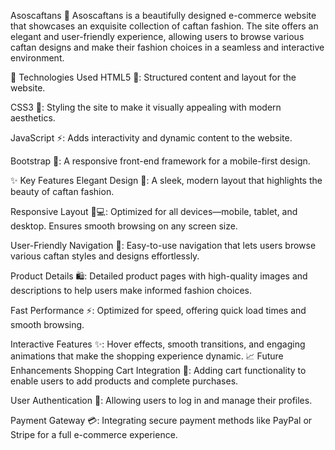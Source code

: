 Asoscaftans 🌟
Asoscaftans is a beautifully designed e-commerce website that showcases an exquisite collection of caftan fashion. The site offers an elegant and user-friendly experience, allowing users to browse various caftan designs and make their fashion choices in a seamless and interactive environment.

🚀 Technologies Used
HTML5 📄: Structured content and layout for the website.

CSS3 🎨: Styling the site to make it visually appealing with modern aesthetics.

JavaScript ⚡️: Adds interactivity and dynamic content to the website.

Bootstrap 💪: A responsive front-end framework for a mobile-first design.

✨ Key Features
Elegant Design 👗: A sleek, modern layout that highlights the beauty of caftan fashion.

Responsive Layout 📱💻: Optimized for all devices—mobile, tablet, and desktop. Ensures smooth browsing on any screen size.

User-Friendly Navigation 🧭: Easy-to-use navigation that lets users browse various caftan styles and designs effortlessly.

Product Details 🛍️: Detailed product pages with high-quality images and descriptions to help users make informed fashion choices.

Fast Performance ⚡️: Optimized for speed, offering quick load times and smooth browsing.

Interactive Features ✨: Hover effects, smooth transitions, and engaging animations that make the shopping experience dynamic.
📈 Future Enhancements
Shopping Cart Integration 🛒: Adding cart functionality to enable users to add products and complete purchases.

User Authentication 🔑: Allowing users to log in and manage their profiles.

Payment Gateway 💳: Integrating secure payment methods like PayPal or Stripe for a full e-commerce experience.
